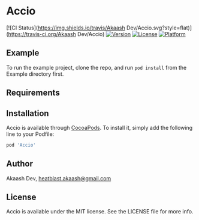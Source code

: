# Accio

[![CI Status](https://img.shields.io/travis/Akaash Dev/Accio.svg?style=flat)](https://travis-ci.org/Akaash Dev/Accio)
[![Version](https://img.shields.io/cocoapods/v/Accio.svg?style=flat)](https://cocoapods.org/pods/Accio)
[![License](https://img.shields.io/cocoapods/l/Accio.svg?style=flat)](https://cocoapods.org/pods/Accio)
[![Platform](https://img.shields.io/cocoapods/p/Accio.svg?style=flat)](https://cocoapods.org/pods/Accio)

## Example

To run the example project, clone the repo, and run `pod install` from the Example directory first.

## Requirements

## Installation

Accio is available through [CocoaPods](https://cocoapods.org). To install
it, simply add the following line to your Podfile:

```ruby
pod 'Accio'
```

## Author

Akaash Dev, heatblast.akaash@gmail.com

## License

Accio is available under the MIT license. See the LICENSE file for more info.
